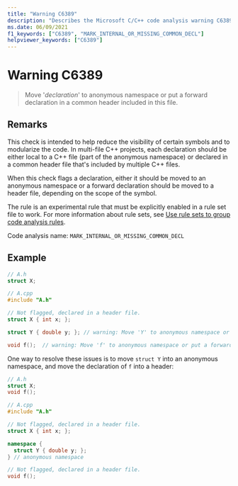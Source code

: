 ```yaml
---
title: "Warning C6389"
description: "Describes the Microsoft C/C++ code analysis warning C6389, its causes, and how to address it."
ms.date: 06/09/2021
f1_keywords: ["C6389", "MARK_INTERNAL_OR_MISSING_COMMON_DECL"]
helpviewer_keywords: ["C6389"]
---
```

# Warning C6389

> Move '*declaration*' to anonymous namespace or put a forward declaration in a common header included in this file.

## Remarks

This check is intended to help reduce the visibility of certain symbols and to modularize the code. In multi-file C++ projects, each declaration should be either local to a C++ file (part of the anonymous namespace) or declared in a common header file that's included by multiple C++ files.

When this check flags a declaration, either it should be moved to an anonymous namespace or a forward declaration should be moved to a header file, depending on the scope of the symbol.

The rule is an experimental rule that must be explicitly enabled in a rule set file to work. For more information about rule sets, see [Use rule sets to group code analysis rules](/visualstudio/code-quality/using-rule-sets-to-group-code-analysis-rules).

Code analysis name: `MARK_INTERNAL_OR_MISSING_COMMON_DECL`

## Example

```cpp
// A.h
struct X;

// A.cpp
#include "A.h"

// Not flagged, declared in a header file.
struct X { int x; };

struct Y { double y; }; // warning: Move 'Y' to anonymous namespace or put a forward declaration in a common header included in this file.

void f();  // warning: Move 'f' to anonymous namespace or put a forward declaration in a common header included in this file.
```

One way to resolve these issues is to move `struct Y` into an anonymous namespace, and move the declaration of `f` into a header:

```cpp
// A.h
struct X;
void f();

// A.cpp
#include "A.h"

// Not flagged, declared in a header file.
struct X { int x; };

namespace {
  struct Y { double y; };
} // anonymous namespace

// Not flagged, declared in a header file.
void f(); 
```
